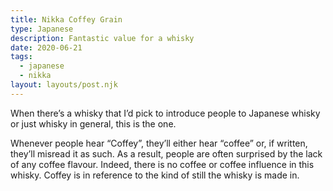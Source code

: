 ```yaml
---
title: Nikka Coffey Grain
type: Japanese
description: Fantastic value for a whisky 
date: 2020-06-21
tags:
  - japanese
  - nikka
layout: layouts/post.njk
---
```



When there’s a whisky that I’d pick to introduce people to Japanese whisky or just whisky in general, this is the one. 

Whenever people hear “Coffey”, they’ll either hear “coffee” or, if written, they’ll misread it as such. As a result, people are often surprised by the lack of any coffee flavour. Indeed, there is no coffee or coffee influence in this whisky. Coffey is in reference to the kind of still the whisky is made in. 

